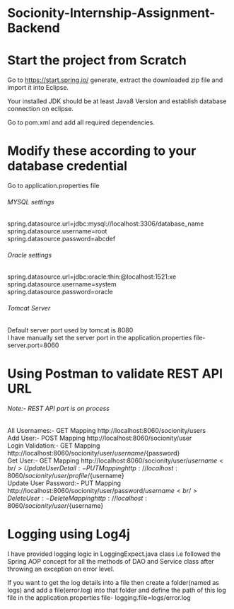 # Socionity-Internship-Assignment-Backend

# Start the project from Scratch
Go to https://start.spring.io/  generate, extract the downloaded zip file and import it into Eclipse. <br/>

Your installed JDK should be at least Java8 Version and establish database connection on eclipse. <br/>

Go to pom.xml and add all required dependencies.

# Modify these according to your database credential
Go to application.properties file
###### MYSQL settings
spring.datasource.url=jdbc:mysql://localhost:3306/database_name <br/>
spring.datasource.username=root <br/>
spring.datasource.password=abcdef
###### Oracle settings
spring.datasource.url=jdbc:oracle:thin:@localhost:1521:xe <br/>
spring.datasource.username=system <br/>
spring.datasource.password=oracle
###### Tomcat Server
Default server port used by tomcat is 8080 <br/>
I have manually set the server port in the application.properties file- server.port=8060

# Using Postman to validate REST API URL

###### Note:- REST API part is on process
All Usernames:- GET Mapping http://localhost:8060/socionity/users <br/>
Add User:- POST Mapping http://localhost:8060/socionity/user <br/>
Login Validation:- GET Mapping http://localhost:8060/socionity/user/${username}/${password} <br/>
Get User:- GET Mapping http://localhost:8060/socionity/user/${username} <br/>
Update User Detail:- PUT Mapping http://localhost:8060/socionity/user/profile/${username} <br/>
Update User Password:- PUT Mapping http://localhost:8060/socionity/user/password/${username} <br/>
Delete User:- Delete Mapping http://localhost:8060/socionity/user/${username} <br/>

# Logging using Log4j
I have provided logging logic in LoggingExpect.java class i.e followed the Spring AOP concept for all the methods of DAO and Service class after throwing an exception on error level. <br/>

If you want to get the log details into a file then create a folder(named as logs) and add a file(error.log) into that folder and define the path of this log file in the application.properties file- logging.file=logs/error.log
